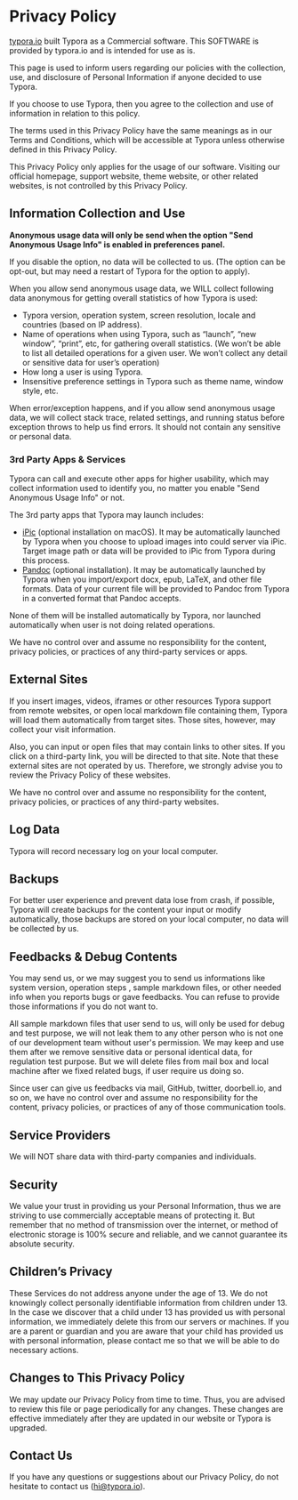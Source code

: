 # Privacy Policy

[typora.io](http://typora.io) built Typora as a Commercial software. This SOFTWARE is provided by typora.io and is intended for use as is.

This page is used to inform users regarding our policies with the collection, use, and disclosure of Personal Information if anyone decided to use Typora.

If you choose to use Typora, then you agree to the collection and use of information in relation to this policy.

The terms used in this Privacy Policy have the same meanings as in our Terms and Conditions, which will be accessible at Typora unless otherwise defined in this Privacy Policy.

This Privacy Policy only applies for the usage of our software. Visiting our official homepage, support website, theme website, or other related websites, is not controlled by this Privacy Policy.

## Information Collection and Use

**Anonymous usage data will only be send when the option "Send Anonymous Usage Info" is enabled in preferences panel.**

If you disable the option, no data will be collected to us. \(The option can be opt-out, but may need a restart of Typora for the option to apply\).

When you allow send anonymous usage data, we WILL collect following data anonymous for getting overall statistics of how Typora is used:

* Typora version, operation system, screen resolution, locale and countries \(based on IP address\).
* Name of operations when using Typora, such as “launch”, “new window”, “print”, etc, for gathering overall statistics. \(We won’t be able to list all detailed operations for a given user. We won’t collect any detail or sensitive data for user’s operation\)
* How long a user is using Typora.
* Insensitive preference settings in Typora such as theme name, window style, etc.

When error/exception happens, and if you allow send anonymous usage data, we will collect stack trace, related settings, and running status before exception throws to help us find errors. It should not contain any sensitive or personal data.

### 3rd Party Apps & Services

Typora can call and execute other apps for higher usability, which may collect information used to identify you, no matter you enable "Send Anonymous Usage Info" or not.

The 3rd party apps that Typora may launch includes:

* [iPic](https://en.toolinbox.net/iPic/) \(optional installation on macOS\). It may be automatically launched by Typora when you choose to upload images into could server via iPic. Target image path or data will be provided to iPic from Typora during this process.
* [Pandoc](https://pandoc.org/) \(optional installation\). It may be automatically launched by Typora when you import/export docx, epub, LaTeX, and other file formats. Data of your current file will be provided to Pandoc from Typora in a converted format that Pandoc accepts.

None of them will be installed automatically by Typora, nor launched automatically when user is not doing related operations.

We have no control over and assume no responsibility for the content, privacy policies, or practices of any third-party services or apps.

## External Sites

If you insert images, videos, iframes or other resources Typora support from remote websites, or open local markdown file containing them, Typora will load them automatically from target sites. Those sites, however, may collect your visit information.

Also, you can input or open files that may contain links to other sites. If you click on a third-party link, you will be directed to that site. Note that these external sites are not operated by us. Therefore, we strongly advise you to review the Privacy Policy of these websites.

We have no control over and assume no responsibility for the content, privacy policies, or practices of any third-party websites.

## Log Data

Typora will record necessary log on your local computer.

## Backups

For better user experience and prevent data lose from crash, if possible, Typora will create backups for the content your input or modify automatically, those backups are stored on your local computer, no data will be collected by us.

## Feedbacks & Debug Contents

You may send us, or we may suggest you to send us informations like system version, operation steps , sample markdown files, or other needed info when you reports bugs or gave feedbacks. You can refuse to provide those informations if you do not want to.

All sample markdown files that user send to us, will only be used for debug and test purpose, we will not leak them to any other person who is not one of our development team without user's permission. We may keep and use them after we remove sensitive data or personal identical data, for regulation test purpose. But we will delete files from mail box and local machine after we fixed related bugs, if user require us doing so.

Since user can give us feedbacks via mail, GitHub, twitter, doorbell.io, and so on, we have no control over and assume no responsibility for the content, privacy policies, or practices of any of those communication tools.

## Service Providers

We will NOT share data with third-party companies and individuals.

## Security

We value your trust in providing us your Personal Information, thus we are striving to use commercially acceptable means of protecting it. But remember that no method of transmission over the internet, or method of electronic storage is 100% secure and reliable, and we cannot guarantee its absolute security.

## Children’s Privacy

These Services do not address anyone under the age of 13. We do not knowingly collect personally identifiable information from children under 13. In the case we discover that a child under 13 has provided us with personal information, we immediately delete this from our servers or machines. If you are a parent or guardian and you are aware that your child has provided us with personal information, please contact me so that we will be able to do necessary actions.

## Changes to This Privacy Policy

We may update our Privacy Policy from time to time. Thus, you are advised to review this file or page periodically for any changes. These changes are effective immediately after they are updated in our website or Typora is upgraded.

## Contact Us

If you have any questions or suggestions about our Privacy Policy, do not hesitate to contact us \([hi@typora.io](mailto:hi@typora.io)\).

